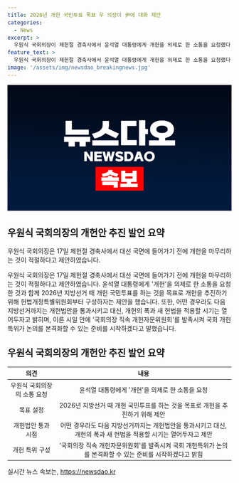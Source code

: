 ```yaml
---
title: 2026년 개헌 국민투표 목표 우 의장이 尹에 대화 제안
categories:
  - News
excerpt: >
  우원식 국회의장이 제헌절 경축사에서 윤석열 대통령에게 개헌을 의제로 한 소통을 요청했다. 개헌 국민투표를 2026년 지방선거 때 목표로 제안하며, 모든 경우에서 다음 지방선거까지 개헌법안을 통과시키겠다고 밝혔다. 국회의장 직속 개헌자문위원회를 발족시켜 국회 개헌특위가 논의를 본격화할 수 있는 준비를 시작하겠다는 것이다. 또한, 사람들에게 개헌의 필요성과 공감대를 높이기 위해 논의과정에서 국민적 공감과 합의 수준을 높일 것을 약속하였다.
feature_text: >
  우원식 국회의장이 제헌절 경축사에서 윤석열 대통령에게 개헌을 의제로 한 소통을 요청했다. 개헌 국민투표를 2026년 지방선거 때 목표로 제안하며, 모든 경우에서 다음 지방선거까지 개헌법안을 통과시키겠다고 밝혔다. 국회의장 직속 개헌자문위원회를 발족시켜 국회 개헌특위가 논의를 본격화할 수 있는 준비를 시작하겠다는 것이다. 또한, 사람들에게 개헌의 필요성과 공감대를 높이기 위해 논의과정에서 국민적 공감과 합의 수준을 높일 것을 약속하였다.
image: '/assets/img/newsdao_breakingnews.jpg'
---
```


<p><img src="/assets/img/newsdao_breakingnews.jpg" alt="cryptoinkorea 속보" /></p>

<h2 data-ke-size="size26">우원식 국회의장의 개헌안 추진 발언 요약</h2>

<p>우원식 국회의장은 17일 제헌절 경축사에서 대선 국면에 들어가기 전에 개헌을 마무리하는 것이 적절하다고 제안하였습니다.</p>

<p data-ke-size="size16">우원식 국회의장은 17일 제헌절 경축사에서 대선 국면에 들어가기 전에 개헌을 마무리하는 것이 적절하다고 제안하였습니다. 윤석열 대통령에게 '개헌'을 의제로 한 소통을 요청한 것과 함께 2026년 지방선거 때 개헌 국민투표를 하는 것을 목표로 개헌을 추진하기 위해 헌법개정특별위원회부터 구성하자는 제안을 했습니다. 또한, 어떤 경우라도 다음 지방선거까지는 개헌법안을 통과시키고 대신, 개헌의 폭과 새 헌법을 적용할 시기는 열어두자고 밝히며, 이른 시일 안에 '국회의장 직속 개헌자문위원회'를 발족시켜 국회 개헌특위가 논의를 본격화할 수 있는 준비를 시작하겠다고 말했습니다.</p>

<h2 data-ke-size="size26">우원식 국회의장의 개헌안 추진 발언 요약</h2>

<table>
    <thead>
        <tr>
            <th style="text-align: center;">의견</th>
            <th style="text-align: center;">내용</th>
        </tr>
    </thead>
    <tbody>
        <tr>
            <td style="text-align: center;">우원식 국회의장의 소통 요청</td>
            <td style="text-align: center;">윤석열 대통령에게 '개헌'을 의제로 한 소통을 요청</td>
        </tr>
        <tr>
            <td style="text-align: center;">목표 설정</td>
            <td style="text-align: center;">2026년 지방선거 때 개헌 국민투표를 하는 것을 목표로 개헌을 추진하기 위해 제안</td>
        </tr>
        <tr>
            <td style="text-align: center;">개헌법안 통과 시점</td>
            <td style="text-align: center;">어떤 경우라도 다음 지방선거까지는 개헌법안을 통과시키고 대신, 개헌의 폭과 새 헌법을 적용할 시기는 열어두자고 제안</td>
        </tr>
        <tr>
            <td style="text-align: center;">개헌 특위 구성</td>
            <td style="text-align: center;">'국회의장 직속 개헌자문위원회'를 발족시켜 국회 개헌특위가 논의를 본격화할 수 있는 준비를 시작하겠다고 밝힘</td>
        </tr>
    </tbody>
</table>
실시간 뉴스 속보는, <a href="https://newsdao.kr" rel="dofollow">https://newsdao.kr</a>


